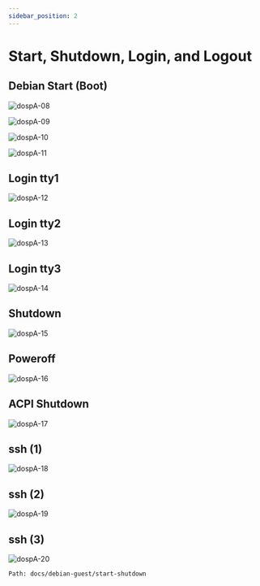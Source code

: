 ```yaml
---
sidebar_position: 2
---
```

# Start, Shutdown, Login, and Logout

## Debian Start (Boot)


![dospA-08](/static/img/legacy/dospA-08.jpg)


![dospA-09](/static/img/legacy/dospA-09.jpg)


![dospA-10](/static/img/legacy/dospA-10.jpg)


![dospA-11](/static/img/legacy/dospA-11.jpg)


## Login tty1


![dospA-12](/static/img/legacy/dospA-12.jpg)


## Login tty2


![dospA-13](/static/img/legacy/dospA-13.jpg)


## Login tty3


![dospA-14](/static/img/legacy/dospA-14.jpg)


## Shutdown


![dospA-15](/static/img/legacy/dospA-15.jpg)


## Poweroff


![dospA-16](/static/img/legacy/dospA-16.jpg)


## ACPI Shutdown


![dospA-17](/static/img/legacy/dospA-17.jpg)


## ssh (1)


![dospA-18](/static/img/legacy/dospA-18.jpg)


## ssh (2)


![dospA-19](/static/img/legacy/dospA-19.jpg)


## ssh (3)


![dospA-20](/static/img/legacy/dospA-20.jpg)

```
Path: docs/debian-guest/start-shutdown
```
